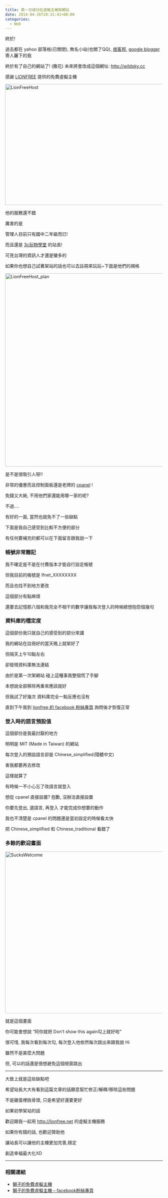 ```yaml
---
title: 第一次成功在虛擬主機架網站
date: 2014-04-26T20:31:41+08:00
categories:
  - Web
---
```


終於!

過去都在 yahoo 部落格(已關閉), 無名小站(也關了QQ), <a href="http://www.pixnet.net/">痞客邦</a>, <a href="https://www.blogger.com/home">google blogger </a>寄人籬下的我

終於有了自己的網站了! (撒花)
未來將會改成這個網址: <a href="http://wildsky.cc">http://wildsky.cc</a>

感謝 <a href="http://lionfree.net/">LIONFREE</a> 提供的免費虛擬主機

<a title="LionFreeHost" href="https://www.flickr.com/photos/71353772@N04/14040839183/">
<img src="https://farm8.staticflickr.com/7195/14040839183_8a839cd8c8.jpg"   alt="LionFreeHost" width="733" height="387" />
</a>

他的服務還不錯

厲害的是

管理人目前只有國中二年級而已!

而且還是 <a href="http://3cschool.blogspot.tw/">3c玩物學堂</a> 的站長!

可見台灣的資訊人才還是蠻多的

如果你也想自己試著架站的話也可以去註冊來玩玩~下面是他們的規格

<a title="LionFreeHost_plan" href="https://www.flickr.com/photos/71353772@N04/14021288534/"><img src="https://farm6.staticflickr.com/5531/14021288534_1ecbf1e482.jpg" alt="LionFreeHost_plan" width="795" height="618" /></a>

是不是很吸引人呀!!

非常的優惠而且控制面板還是老牌的 <a href="http://clients.fantastic-host.net/knowledgebase.php?action=displayarticle&id=6">cpanel</a> !

免錢又大碗, 不用他們家還能用哪一家的呢?

不過&#8230;.

有好的一面, 當然也就免不了一些缺點

下面是我自己感受到比較不方便的部分

有任何要補充的都可以在下面留言跟我說一下

### 帳號非常難記

我不確定是不是在付費版本才能自行設定帳號

但我目前的帳號是 lfnet_XXXXXXXX

而且也找不到地方更改

這個部分有點麻煩

還要去記憶那八個和我完全不相干的數字讓我每次登入的時候總想抱怨個幾句

### 資料庫的穩定度

這個部份我只就自己的感受到的部分來講

我的網站在註冊好的當天晚上就架好了

但隔天上午10點左右

卻發現資料庫無法連結

由於是第一次架網站 碰上這種事我整個慌了手腳

本想說全部移除再重來應該就好

但我試了好幾次 資料庫完全一點反應也沒有

直到下午我到 <a href="https://www.facebook.com/lionhost">lionfree 的 facebook 粉絲專頁</a> 詢問後才恢復正常

### 登入時的語言預設值

這個部份是我最討厭的地方

明明是 MIT (Made in Taiwan) 的網站

每次登入的預設語言卻是 Chinese_simplified(殘體中文)

害我都要再去修改

這樣就算了

有時候一不小心忘了改語言就登入

想從 cpanel 直接設置? 抱歉, 沒辦法直接設置

你要先登出, 選語言, 再登入 才能完成你想要的動作

我也不清楚是 cpanel 的問題還是當初設定的時候看太快

把 Chinese_simplified 和 Chinese_traditional 看錯了

### 多餘的歡迎畫面

<a title="SucksWelcome" href="https://www.flickr.com/photos/71353772@N04/13997718336/">
<img src="https://farm8.staticflickr.com/7084/13997718336_30d423563e.jpg" alt="SucksWelcome" width="774" height="517" />
</a>

就是這個畫面

你可能會想說 &#8220;阿你就把 Don&#8217;t show this again勾上就好啦"

很可惜, 我每次看到每次勾, 每次登入他依然每次跳出來跟我說 Hi

雖然不是甚麼大問題

但, 可以的話還是很想避免這個視窗跳出

---

大致上就是這些缺點吧

希望站長大大有看到這篇文章的話願意幫忙修正/解釋/移除這些問題

不是雞蛋裡挑骨頭, 只是希望好還要更好

如果初學架站的話

歡迎跟我一起用 <a href="http://lionfree.net">http://lionfree.net</a> 的虛擬主機服務

如果你有錢的話, 也歡迎贊助他

讓站長可以讓他的主機更加完善,穩定

創造幸福最大化XD

---

### 相關連結

- <a href="http://lionfree.net/">獅子的免費虛擬主機</a>
- <a href="https://www.facebook.com/lionhost">獅子的免費虛擬主機 &#8211; facebook粉絲專頁</a>
